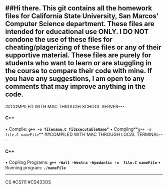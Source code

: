 ##Hi there. 
This git contains all the homework files for California State University, San Marcos' Computer Science department.
These files are intended for educational use ONLY. I DO NOT condone the use of these files for cheating/plagerizing of these files or any of their supportive material. These files are purely for students who want to learn or are stuggling in the course to compare their code with mine.
If you have any suggestions, I am open to any comments that may improve anything in the code.
---

##COMPILED WITH MAC THROUGH SCHOOL SERVER---
#### C++
• Compile: **`g++ -o filename.C filExecutableName`***
• Compling**`g++ -o  file.C nameFile`**
##COMPILED WITH MAC THROUGH LOCAL TERMINAL---
#### C++
• Copiling Programs: **`g++ -Wall -Wextra -Wpedantic -o  file.C nameFile`**
• Running program: **`./nameFile`** 

---


CS 
#CS111
#CS433OS

